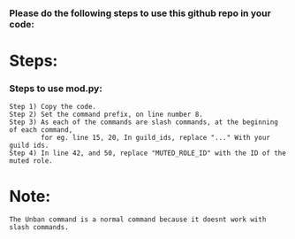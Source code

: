 ### Please do the following steps to use this github repo in your code:

# Steps:
### Steps to use mod.py:

    Step 1) Copy the code.
    Step 2) Set the command prefix, on line number 8.
    Step 3) As each of the commands are slash commands, at the beginning of each command, 
            for eg. line 15, 20, In guild_ids, replace "..." With your guild ids.
    Step 4) In line 42, and 50, replace "MUTED_ROLE_ID" with the ID of the muted role.




# Note:

    The Unban command is a normal command because it doesnt work with slash commands.
